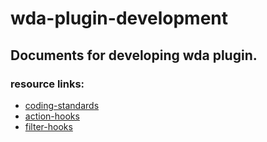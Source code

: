 # wda-plugin-development

## Documents for developing wda plugin.
### resource links:
* [coding-standards](https://developer.wordpress.org/coding-standards/wordpress-coding-standards/php/)
* [action-hooks](https://developer.wordpress.org/apis/hooks/action-reference/)
* [filter-hooks](https://developer.wordpress.org/apis/hooks/filter-reference/)
